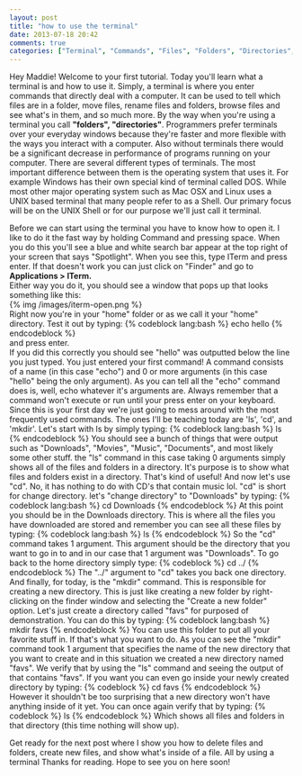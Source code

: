 ```yaml
---
layout: post
title: "how to use the terminal"
date: 2013-07-18 20:42
comments: true
categories: ["Terminal", "Commands", "Files", "Folders", "Directories", "Unix", "DOS", "Shell", "ITerm"]
---
```


Hey Maddie! Welcome to your first tutorial. Today you'll learn what a terminal is and how to use it. Simply, a terminal is where you enter commands that directly deal with a computer. It can be used to tell which files are in a folder, move files, rename files and folders, browse files and see what's in them, and so much more. By the way when you're using a terminal you call **"folders", "directories"**. Programmers prefer terminals over your everyday windows because they're faster and more flexible with the ways you interact with a computer. Also without terminals there would be a significant decrease in performance of programs running on your computer. There are several different types of terminals. The most important difference between them is the operating system that uses it. For example Windows has their own special kind of terminal called DOS. While most other major operating system such as Mac OSX and Linux uses a UNIX based terminal that many people refer to as a Shell. Our primary focus will be on the UNIX Shell or for our purpose we'll just call it terminal.  

Before we can start using the terminal you have to know how to open it. I like to do it the fast way by holding Command and pressing space. When you do this you'll see a blue and white search bar appear at the top right of your screen that says "Spotlight". When you see this, type ITerm and press enter. If that doesn't work you can just click on "Finder" and go to **Applications > ITerm.**  
Either way you do it, you should see a window that pops up that looks something like this:  
{% img /images/iterm-open.png %}  
Right now you're in your "home" folder or as we call it your "home" directory. Test it out by typing:
{% codeblock lang:bash %}
echo hello
{% endcodeblock %}  
and press enter.  
If you did this correctly you should see "hello" was outputted below the line you just typed. You just entered your first command! A command consists of a name (in this case "echo") and 0 or more arguments (in this case "hello" being the only argument). As you can tell all the "echo" command does is, well, echo whatever it's arguments are. Always remember that a command won't execute or run until your press enter on your keyboard. Since this is your first day we're just going to mess around with the most frequently used commands. The ones I'll be teaching today are 'ls', 'cd', and 'mkdir'. Let's start with ls by simply typing:
{% codeblock lang:bash %}
ls
{% endcodeblock %}
You should see a bunch of things that were output such as "Downloads", "Movies", "Music", "Documents", and most likely some other stuff. the "ls" command in this case taking 0 arguments simply shows all of the files and folders in a directory. It's purpose is to show what files and folders exist in a directory. That's kind of useful! And now let's use "cd". No, it has nothing to do with CD's that contain music lol. "cd" is short for change directory. let's "change directory" to "Downloads" by typing:
{% codeblock lang:bash %}
cd Downloads
{% endcodeblock %}
At this point you should be in the Downloads directory. This is where all the files you have downloaded are stored and remember you can see all these files by typing:
{% codeblock lang:bash %}
ls
{% endcodeblock %}
So the "cd" command takes 1 argument. This argument should be the directory that you want to go in to and in our case that 1 argument was "Downloads".
To go back to the home directory simply type:
{% codeblock %}
cd ../
{% endcodeblock %}
The "../" argument to "cd" takes you back one directory.  
And finally, for today, is the "mkdir" command. This is responsible for creating a new directory. This is just like creating a new folder by right-clicking on the finder window and selecting the "Create a new folder" option. Let's just create a directory called "favs" for purposed of demonstration. You can do this by typing:
{% codeblock lang:bash %}
mkdir favs
{% endcodeblock %}
You can use this folder to put all your favorite stuff in. If that's what you want to do. As you can see the "mkdir" command took 1 argument that specifies the name of the new directory that you want to create and in this situation we created a new directory named "favs". We verify that by using the "ls" command and seeing the output of that contains "favs". If you want you can even go inside your newly created directory by typing:
{% codeblock %}
cd favs
{% endcodeblock %}
However it shouldn't be too surprising that a new directory won't have anything inside of it yet. You can once again verify that by typing:
{% codeblock %}
ls
{% endcodeblock %}
Which shows all files and folders in that directory (this time nothing will show up).  

Get ready for the next post where I show you how to delete files and folders, create new files, and show what's inside of a file. All by using a terminal Thanks for reading. Hope to see you on here soon!